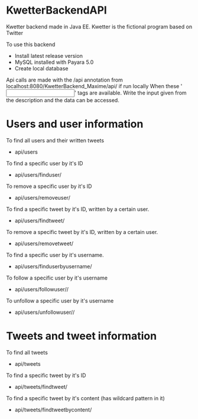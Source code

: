# KwetterBackendAPI
Kwetter backend made in Java EE. Kwetter is the fictional program based on Twitter

To use this backend
- Install latest release version
- MySQL installed with Payara 5.0
- Create local database

Api calls are made with the /api annotation from localhost:8080/KwetterBackend_Maxime/api/ if run locally
When these '<input>' tags are available. Write the input given from the description and the data can be accessed.

# Users and user information
To find all users and their written tweets
- api/users

To find a specific user by it's ID
- api/users/finduser/<id-of-user>

To remove a specific user by it's ID
- api/users/removeuser/<id-of-user>

To find a specific tweet by it's ID, written by a certain user.
- api/users/findtweet/<id-of-tweet>

To remove a specific tweet by it's ID, written by a certain user.
- api/users/removetweet/<id-of-tweet>

To find a specific user by it's username.
- api/users/finduserbyusername/<username>
  
To follow a specific user by it's username
- api/users/followuser/<user-data>/<usertofollow-data>

To unfollow a specific user by it's username
- api/users/unfollowuser/<user-data>/<usertounfollow-data>

# Tweets and tweet information
To find all tweets
- api/tweets

To find a specific tweet by it's ID
- api/tweets/findtweet/<id>
  
To find a specific tweet by it's content (has wildcard pattern in it)
- api/tweets/findtweetbycontent/<content-key>
